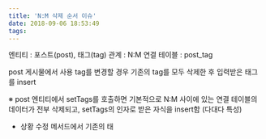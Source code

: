 ```yaml
---
title: 'N:M 삭제 순서 이슈'
date: 2018-09-06 18:53:49
tags:
---
```


엔티티 : 포스트(post), 태그(tag)
관계 : N:M
연결 테이블 : post_tag

post 게시물에서 사용 tag를 변경할 경우
기존의 tag를 모두 삭제한 후 입력받은 태그를 insert

※ post 엔티티에서 setTags를 호출하면 기본적으로
N:M 사이에 있는 연결 테이블의 데이터가 전부 삭제되고,
setTags의 인자로 받은 자식을 insert함 (다대다 특성)

- 상황
수정 메서드에서
기존의 태

<!-- more -->